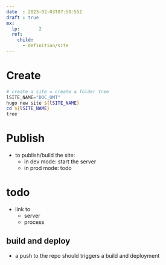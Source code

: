 ```yaml
---
date  : 2023-02-03T07:58:55Z
draft : true
mx:  
  lp:       2
  ref:  
    child:
      - definition/site
---
```



# Create
```powershell
# create a site = create a folder tree
lSITE_NAME="DOC_OMT"
hugo new site ${lSITE_NAME}
cd ${lSITE_NAME}
tree
```


# Publish
- to publish/build the site: 
  - in dev mode: start the server
  - in prod mode: todo



# todo
- link to
  - server
  - process

## build and deploy
- a push to the repo should triggers a build and deployment